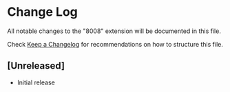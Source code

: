 # Change Log

All notable changes to the "8008" extension will be documented in this file.

Check [Keep a Changelog](http://keepachangelog.com/) for recommendations on how to structure this file.

## [Unreleased]

- Initial release
